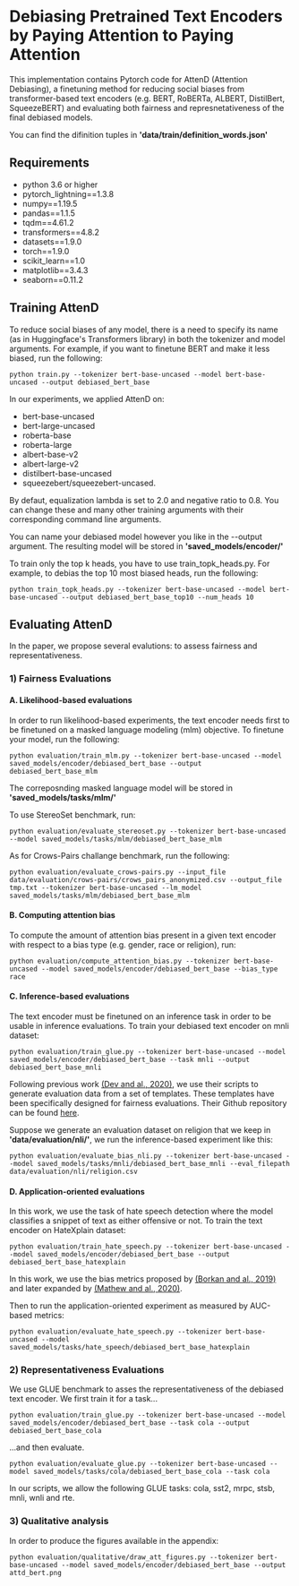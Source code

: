 # Debiasing Pretrained Text Encoders by Paying Attention to Paying Attention
This implementation contains Pytorch code for AttenD (Attention Debiasing), a finetuning method for reducing social biases from transformer-based text encoders (e.g. BERT, RoBERTa, ALBERT, DistilBert, SqueezeBERT) and evaluating both fairness and represnetativeness of the final debiased models.

You can find the difinition tuples in **'data/train/definition_words.json'**


## Requirements
- python 3.6 or higher
- pytorch_lightning==1.3.8
- numpy==1.19.5
- pandas==1.1.5
- tqdm==4.61.2
- transformers==4.8.2
- datasets==1.9.0
- torch==1.9.0
- scikit_learn==1.0
- matplotlib==3.4.3
- seaborn==0.11.2


## Training AttenD
To reduce social biases of any model, there is a need to specify its name (as in Huggingface's Transformers library) in both the tokenizer and model arguments. For example, if you want to finetune BERT and make it less biased, run the following:

`python train.py --tokenizer bert-base-uncased --model bert-base-uncased --output debiased_bert_base`

In our experiments, we applied AttenD on:
- bert-base-uncased
- bert-large-uncased
- roberta-base
- roberta-large
- albert-base-v2
- albert-large-v2
- distilbert-base-uncased
- squeezebert/squeezebert-uncased.

By defaut, equalization lambda is set to 2.0 and negative ratio to 0.8. You can change these and many other training arguments with their corresponding command line arguments.

You can name your debiased model however you like in the --output argument. The resulting model will be stored in **'saved_models/encoder/'**

To train only the top k heads, you have to use train_topk_heads.py. For example, to debias the top 10 most biased heads, run the following:

`python train_topk_heads.py --tokenizer bert-base-uncased --model bert-base-uncased --output debiased_bert_base_top10 --num_heads 10`


## Evaluating AttenD
In the paper, we propose several evalutions: to assess fairness and representativeness.

### 1) Fairness Evaluations


#### A. Likelihood-based evaluations
In order to run likelihood-based experiments, the text encoder needs first to be finetuned on a masked language modeling (mlm) objective. To finetune your model, run the following:

`python evaluation/train_mlm.py --tokenizer bert-base-uncased --model saved_models/encoder/debiased_bert_base --output debiased_bert_base_mlm`

The correposnding masked language model will be stored in **'saved_models/tasks/mlm/'**

To use StereoSet benchmark, run:

`python evaluation/evaluate_stereoset.py --tokenizer bert-base-uncased --model saved_models/tasks/mlm/debiased_bert_base_mlm`

As for Crows-Pairs challange benchmark, run the following:

`python evaluation/evaluate_crows-pairs.py --input_file data/evaluation/crows-pairs/crows_pairs_anonymized.csv --output_file tmp.txt --tokenizer bert-base-uncased --lm_model saved_models/tasks/mlm/debiased_bert_base_mlm`



#### B. Computing attention bias
To compute the amount of attention bias present in a given text encoder with respect to a bias type (e.g. gender, race or religion), run:

`python evaluation/compute_attention_bias.py --tokenizer bert-base-uncased --model saved_models/encoder/debiased_bert_base --bias_type race`



#### C. Inference-based evaluations
The text encoder must be finetuned on an inference task in order to be usable in inference evaluations. To train your debiased text encoder on mnli dataset:

`python evaluation/train_glue.py --tokenizer bert-base-uncased --model saved_models/encoder/debiased_bert_base --task mnli --output debiased_bert_base_mnli`


Following previous work [(Dev and al., 2020)](https://arxiv.org/abs/1908.09369), we use their scripts to generate evaluation data from a set of templates. These templates have been specifically designed for fairness evaluations. Their Github repository can be found [here](https://github.com/sunipa/On-Measuring-and-Mitigating-Biased-Inferences-of-Word-Embeddings). 

Suppose we generate an evaluation dataset on religion that we keep in **'data/evaluation/nli/'**, we run the inference-based experiment like this:

`python evaluation/evaluate_bias_nli.py --tokenizer bert-base-uncased --model saved_models/tasks/mnli/debiased_bert_base_mnli --eval_filepath data/evaluation/nli/religion.csv`



#### D. Application-oriented evaluations
In this work, we use the task of hate speech detection where the model classifies a snippet of text as either offensive or not. To train the text encoder on HateXplain dataset:

`python evaluation/train_hate_speech.py --tokenizer bert-base-uncased --model saved_models/encoder/debiased_bert_base --output debiased_bert_base_hatexplain`

In this work, we use the bias metrics proposed by [(Borkan and al., 2019)](https://arxiv.org/abs/1903.04561) and later expanded by [(Mathew and al., 2020)](https://arxiv.org/abs/2012.10289).

Then to run the application-oriented experiment as measured by AUC-based metrics:

`python evaluation/evaluate_hate_speech.py --tokenizer bert-base-uncased --model saved_models/tasks/hate_speech/debiased_bert_base_hatexplain`


### 2) Representativeness Evaluations

We use GLUE benchmark to asses the representativeness of the debiased text encoder. We first train it for a task...

`python evaluation/train_glue.py --tokenizer bert-base-uncased --model saved_models/encoder/debiased_bert_base --task cola --output debiased_bert_base_cola`

...and then evaluate.

`python evaluation/evaluate_glue.py --tokenizer bert-base-uncased --model saved_models/tasks/cola/debiased_bert_base_cola --task cola`

In our scripts, we allow the following GLUE tasks: cola, sst2, mrpc, stsb, mnli, wnli and rte.



### 3) Qualitative analysis
In order to produce the figures available in the appendix:

`python evaluation/qualitative/draw_att_figures.py --tokenizer bert-base-uncased --model saved_models/encoder/debiased_bert_base --output attd_bert.png`
